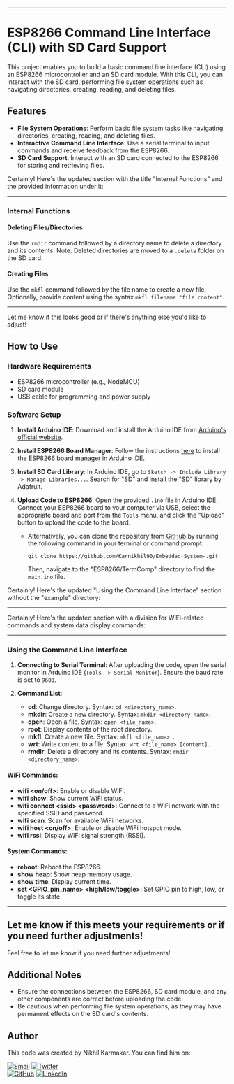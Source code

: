 
---

# ESP8266 Command Line Interface (CLI) with SD Card Support

This project enables you to build a basic command line interface (CLI) using an ESP8266 microcontroller and an SD card module. With this CLI, you can interact with the SD card, performing file system operations such as navigating directories, creating, reading, and deleting files.

## Features

- **File System Operations**: Perform basic file system tasks like navigating directories, creating, reading, and deleting files.
- **Interactive Command Line Interface**: Use a serial terminal to input commands and receive feedback from the ESP8266.
- **SD Card Support**: Interact with an SD card connected to the ESP8266 for storing and retrieving files.

Certainly! Here's the updated section with the title "Internal Functions" and the provided information under it:

---

### Internal Functions

#### Deleting Files/Directories

Use the `rmdir` command followed by a directory name to delete a directory and its contents. Note: Deleted directories are moved to a `.delete` folder on the SD card.

#### Creating Files

Use the `mkfl` command followed by the file name to create a new file. Optionally, provide content using the syntax `mkfl filename "file content"`.


---

Let me know if this looks good or if there's anything else you'd like to adjust!

## How to Use

### Hardware Requirements

- ESP8266 microcontroller (e.g., NodeMCU)
- SD card module
- USB cable for programming and power supply

### Software Setup

1. **Install Arduino IDE**: Download and install the Arduino IDE from [Arduino's official website](https://www.arduino.cc/en/software).
   
2. **Install ESP8266 Board Manager**: Follow the instructions [here](https://github.com/esp8266/Arduino#installing-with-boards-manager) to install the ESP8266 board manager in Arduino IDE.

3. **Install SD Card Library**: In Arduino IDE, go to `Sketch -> Include Library -> Manage Libraries...`. Search for "SD" and install the "SD" library by Adafruit.

4. **Upload Code to ESP8266**: Open the provided `.ino` file in Arduino IDE. Connect your ESP8266 board to your computer via USB, select the appropriate board and port from the `Tools` menu, and click the "Upload" button to upload the code to the board.

   - Alternatively, you can clone the repository from [GitHub](https://github.com/Karnikhil90/Embedded-System-.git) by running the following command in your terminal or command prompt:
     ```
     git clone https://github.com/Karnikhil90/Embedded-System-.git
     ```
     Then, navigate to the "ESP8266/TermComp" directory to find the `main.ino` file.

Certainly! Here's the updated "Using the Command Line Interface" section without the "example" directory:

---
Certainly! Here's the updated section with a division for WiFi-related commands and system data display commands:

---

### Using the Command Line Interface

1. **Connecting to Serial Terminal**: After uploading the code, open the serial monitor in Arduino IDE (`Tools -> Serial Monitor`). Ensure the baud rate is set to `9600`.

2. **Command List**:
   - **cd**: Change directory. Syntax: `cd <directory_name>`.
   - **mkdir**: Create a new directory. Syntax: `mkdir <directory_name>`.
   - **open**: Open a file. Syntax: `open <file_name>`.
   - **root**: Display contents of the root directory.
   - **mkfl**: Create a new file. Syntax: `mkfl <file_name> `.
   - **wrt**: Write content to a file. Syntax: `wrt <file_name> [content]`.
   - **rmdir**: Delete a directory and its contents. Syntax: `rmdir <directory_name>`.
   
#### WiFi Commands:
   - **wifi \<on/off>**: Enable or disable WiFi.
   - **wifi show**: Show current WiFi status.
   - **wifi connect \<ssid> \<password>**: Connect to a WiFi network with the specified SSID and password.
   - **wifi scan**: Scan for available WiFi networks.
   - **wifi host \<on/off>**: Enable or disable WiFi hotspot mode.
   - **wifi rssi**: Display WiFi signal strength (RSSI).
#### System Commands:
   - **reboot**: Reboot the ESP8266.
   - **show heap**: Show heap memory usage.
   - **show time**: Display current time.
   - **set <GPIO_pin_name> <high/low/toggle>**: Set GPIO pin to high, low, or toggle its state.
---

Let me know if this meets your requirements or if you need further adjustments!
---

Feel free to let me know if you need further adjustments!

## Additional Notes

- Ensure the connections between the ESP8266, SD card module, and any other components are correct before uploading the code.
- Be cautious when performing file system operations, as they may have permanent effects on the SD card's contents.


## Author

This code was created by Nikhil Karmakar. You can find him on:

[![Email](https://img.shields.io/badge/Email-nikhilbroo%40hotmail.com-red)](mailto:nikhilbroo@hotmail.com)
[![Twitter](https://img.shields.io/badge/Twitter-%40karnikhil90-43A047 )](https://twitter.com/karnikhil90)
<br>
[![GitHub](https://img.shields.io/badge/GitHub-%40Karnikhil90-A322D7)](https://github.com/Karnikhil90)
[![LinkedIn](https://img.shields.io/badge/LinkedIn-Nikhil%20Karmakar-03A9F4 )](https://www.linkedin.com/in/karnikhil90/)
